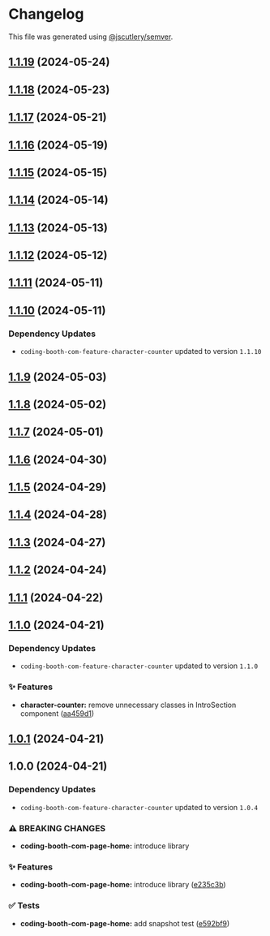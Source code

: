 # Changelog

This file was generated using [@jscutlery/semver](https://github.com/jscutlery/semver).

## [1.1.19](https://github.com/tuffz/tuffz-nx-workspace/compare/coding-booth-com-page-home-1.1.18...coding-booth-com-page-home-1.1.19) (2024-05-24)

## [1.1.18](https://github.com/tuffz/tuffz-nx-workspace/compare/coding-booth-com-page-home-1.1.17...coding-booth-com-page-home-1.1.18) (2024-05-23)

## [1.1.17](https://github.com/tuffz/tuffz-nx-workspace/compare/coding-booth-com-page-home-1.1.16...coding-booth-com-page-home-1.1.17) (2024-05-21)

## [1.1.16](https://github.com/tuffz/tuffz-nx-workspace/compare/coding-booth-com-page-home-1.1.15...coding-booth-com-page-home-1.1.16) (2024-05-19)

## [1.1.15](https://github.com/tuffz/tuffz-nx-workspace/compare/coding-booth-com-page-home-1.1.14...coding-booth-com-page-home-1.1.15) (2024-05-15)

## [1.1.14](https://github.com/tuffz/tuffz-nx-workspace/compare/coding-booth-com-page-home-1.1.13...coding-booth-com-page-home-1.1.14) (2024-05-14)

## [1.1.13](https://github.com/tuffz/tuffz-nx-workspace/compare/coding-booth-com-page-home-1.1.12...coding-booth-com-page-home-1.1.13) (2024-05-13)

## [1.1.12](https://github.com/tuffz/tuffz-nx-workspace/compare/coding-booth-com-page-home-1.1.11...coding-booth-com-page-home-1.1.12) (2024-05-12)

## [1.1.11](https://github.com/tuffz/tuffz-nx-workspace/compare/coding-booth-com-page-home-1.1.10...coding-booth-com-page-home-1.1.11) (2024-05-11)

## [1.1.10](https://github.com/tuffz/tuffz-nx-workspace/compare/coding-booth-com-page-home-1.1.9...coding-booth-com-page-home-1.1.10) (2024-05-11)

### Dependency Updates

* `coding-booth-com-feature-character-counter` updated to version `1.1.10`
## [1.1.9](https://github.com/tuffz/tuffz-nx-workspace/compare/coding-booth-com-page-home-1.1.8...coding-booth-com-page-home-1.1.9) (2024-05-03)

## [1.1.8](https://github.com/tuffz/tuffz-nx-workspace/compare/coding-booth-com-page-home-1.1.7...coding-booth-com-page-home-1.1.8) (2024-05-02)

## [1.1.7](https://github.com/tuffz/tuffz-nx-workspace/compare/coding-booth-com-page-home-1.1.6...coding-booth-com-page-home-1.1.7) (2024-05-01)

## [1.1.6](https://github.com/tuffz/tuffz-nx-workspace/compare/coding-booth-com-page-home-1.1.5...coding-booth-com-page-home-1.1.6) (2024-04-30)

## [1.1.5](https://github.com/tuffz/tuffz-nx-workspace/compare/coding-booth-com-page-home-1.1.4...coding-booth-com-page-home-1.1.5) (2024-04-29)

## [1.1.4](https://github.com/tuffz/tuffz-nx-workspace/compare/coding-booth-com-page-home-1.1.3...coding-booth-com-page-home-1.1.4) (2024-04-28)

## [1.1.3](https://github.com/tuffz/tuffz-nx-workspace/compare/coding-booth-com-page-home-1.1.2...coding-booth-com-page-home-1.1.3) (2024-04-27)

## [1.1.2](https://github.com/tuffz/tuffz-nx-workspace/compare/coding-booth-com-page-home-1.1.1...coding-booth-com-page-home-1.1.2) (2024-04-24)

## [1.1.1](https://github.com/tuffz/tuffz-nx-workspace/compare/coding-booth-com-page-home-1.1.0...coding-booth-com-page-home-1.1.1) (2024-04-22)

## [1.1.0](https://github.com/tuffz/tuffz-nx-workspace/compare/coding-booth-com-page-home-1.0.1...coding-booth-com-page-home-1.1.0) (2024-04-21)

### Dependency Updates

* `coding-booth-com-feature-character-counter` updated to version `1.1.0`

### ✨ Features

* **character-counter:** remove unnecessary classes in IntroSection component ([aa459d1](https://github.com/tuffz/tuffz-nx-workspace/commit/aa459d17f23ad423e49f4365db2393a574a158d0))

## [1.0.1](https://github.com/tuffz/tuffz-nx-workspace/compare/coding-booth-com-page-home-1.0.0...coding-booth-com-page-home-1.0.1) (2024-04-21)

## 1.0.0 (2024-04-21)

### Dependency Updates

* `coding-booth-com-feature-character-counter` updated to version `1.0.4`

### ⚠ BREAKING CHANGES

* **coding-booth-com-page-home:** introduce library

### ✨ Features

* **coding-booth-com-page-home:** introduce library ([e235c3b](https://github.com/tuffz/tuffz-nx-workspace/commit/e235c3bf960110d9362ee11a2cb4fd6130a2ebc4))


### ✅ Tests

* **coding-booth-com-page-home:** add snapshot test ([e592bf9](https://github.com/tuffz/tuffz-nx-workspace/commit/e592bf99218ccbeac8cfaa04b978a95b80f28fbb))
